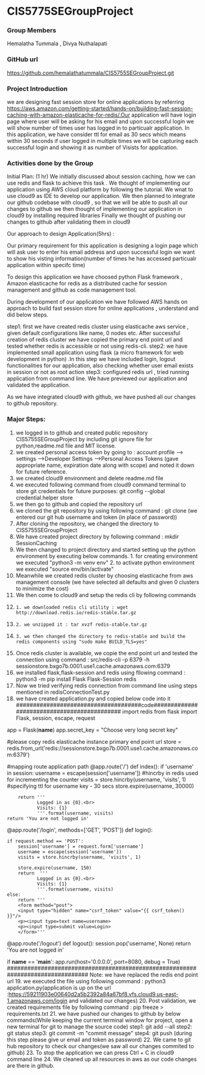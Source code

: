 # CIS5775SEGroupProject
### Group Members
Hemalatha Tummala , Divya Nuthalapati
### GitHub url
https://github.com/hemalathatummala/CIS5755SEGroupProject.git
### Project Introduction
we are designing fast session store for online applications by referring https://aws.amazon.com/getting-started/hands-on/building-fast-session-caching-with-amazon-elasticache-for-redis/.Our application will have login page where user will be asking for his email and upon successful login we will show number of times user has logged in to particualr
application. In this application, we have consider ttl for email as 30 secs which means within 30 seconds if user logged in multiple times we will be capturing each successful login and showing it as number of Visists for application.

### Activities done by the Group
Initial Plan: (1 hr)
We initially discussed about session caching, how we can use redis and flask to achieve this task . We thought of implementing our application using AWS cloud platform by following the tutorial. 
We wnat to use cloud9 as IDE to develop our application. 
We then planned to integrate our github codebase with cloud9 , so that we will be able to push all our changes to github
we then thought of implementing our application in cloud9 by installing required libraries
Finally we thought of pushing our changes to github after validating them in cloud9

Our approach to design Application(5hrs) : 

Our primary requirement for this application is designing a login page which will ask user to enter his email address and upon successful login we want to show his visting information(number of times he has accessed particualr application within specifc time)

To design this application we have choosed python Flask framework , Amazon elasticache for redis as a distributed cache for session management and github as code management tool.

During development of our application we have followed AWS hands on approach to build fast session store for online applications , understand and did below steps.

step1: first we have created redis cluster using elasticache aws service , given default configurations like name, 0 nodes etc. After successful creation of redis cluster we have copied the primary end point url and tested whether redis is accessible or not using redis-cli.
step2: we have implemented small application using flask (a micro framework for web development in python) .In this step we have included login, logout functionalities for our application, also checking whether user email exists in session or not as root action
step3: configured redis url , tried running application from command line. We have previewed our application and validated the application.

As we have integrated cloud9 with github, we have pushed all our changes to github repository. 

### Major Steps: 
1. we logged in to github and created public repository CIS5755SEGroupProject by including git ignore file for python,readme.md file and MIT license.
2. we created personal access token by going to : account profile --> settings -->Developer Settings -->Personal Access Tokens (gave appropriate name, expiration date along with scope) and noted it down for future reference.
3. we created cloud9 environment and delete readme.md file
4. we executed following command from cloud9 command terminal to store git credentials for future purposes: git config --global credential.helper store 
5. we then go to github and copied the repository url 
6. we cloned the git repository by using following command : git clone <repository-url> (we entered our git hub username and token (in place of password))
7. After cloning the repository, we changed the directory to CIS5755SEGroupProject
8. We have created project directory by following command : mkdir SessionCaching
9. We then changed to project directory and started setting up the python environment by executing below commands.
        1. for creating environment we executed "python3 -m venv env" 
        2. to activate python environment we executed "source env/bin/activate"
10. Meanwhile we created redis cluster by choosing elasticache from aws management console (we have selected all defaults and given 0 clusters to minimize the cost) 
11. We then come to cloud9 and setup the redis cli by following commands
12.     1. we downloaded redis cli utility : wget http://download.redis.io/redis-stable.tar.gz
13.     2. we unzipped it : tar xvzf redis-stable.tar.gz
14.     3. we then changed the directory to redis-stable and build the redis components using "sudo make BUILD_TLS=yes"
15. Once redis cluster is available, we copie the end point url and tested the connection using command : src/redis-cli -p 6379 -h sessionstore.bxgo7b.0001.use1.cache.amazonaws.com:6379
16. we installed flask,flask-session and redis using fllowing command : python3 -m pip install Flask Flask-Session redis
17. Now we tried verifying redis connection from command line using steps mentioned in redisConnectionTest.py
18. we have created application.py and copied below code into it 
#####################################code############################################
import redis
from flask import Flask, session,  escape, request

app = Flask(__name__)
app.secret_key = "Choose very long secret key"

#please copy redis elasticache instance primary end point url
store = redis.from_url('redis://sessionstore.bxgo7b.0001.use1.cache.amazonaws.com:6379')

#mapping route application path
@app.route('/')
def index():
    if 'username' in session:
        username = escape(session['username'])
        #hincrby in redis used for incrementing the counter 
        visits = store.hincrby(username, 'visits', 1)
        #specifying ttl for username key - 30 secs
        store.expire(username, 30000)
        
        return '''
               Logged in as {0}.<br>
               Visits: {1}
               '''.format(username, visits)
    return 'You are not logged in'

@app.route('/login', methods=['GET', 'POST'])
def login():

    if request.method == 'POST':
        session['username'] = request.form['username']
        username = escape(session['username'])
        visits = store.hincrby(username, 'visits', 1)
        
        store.expire(username, 150)
        return  '''
               Logged in as {0}.<br>
               Visits: {1}
               '''.format(username, visits)
    else:
        return '''
        <form method="post">
        <input type="hidden" name="csrf_token" value="{{ csrf_token() }}"/>
        <p><input type=text name=username>
        <p><input type=submit value=Login>
        </form>'''

@app.route('/logout')
def logout():
    session.pop('username', None)
    return 'You are not logged in'
    
if __name__ == '__main__':
    app.run(host='0.0.0.0', port=8080, debug = True)
################################################################################
Note: we have replaced the redis end point url
19. we executed the file using following command : python3 application.py(application is up on the url :https://59211903e00640d2a5b2392a84a67bf8.vfs.cloud9.us-east-1.amazonaws.com/login and validated our changes)
20. Post validation, we created requirements file by following command : pip freeze > requirements.txt
21. we have pushed our changes to github by below commands(While keeping the current terminal window for project,  open a new terminal for git to manage the source code)
        step1: git add --all
        step2: git status
        step3: git commit -m "commit message"
        step4: git push (during this step please give ur email and token as password)
22. We came to git hub repository to check our changes(we saw all our changes commited to github)
23. To stop the application we can press Ctrl + C in cloud9 command line 
24. We cleaned up all resources in aws as our code changes are there in github.



